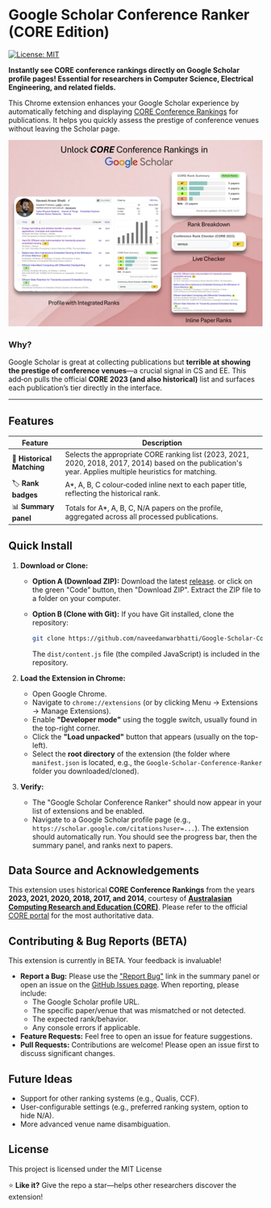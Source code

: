 # Google Scholar Conference Ranker (CORE Edition)

[![License: MIT](https://img.shields.io/badge/License-MIT-yellow.svg)](https://opensource.org/licenses/MIT)

**Instantly see CORE conference rankings directly on Google Scholar profile pages! Essential for researchers in Computer Science, Electrical Engineering, and related fields.**

This Chrome extension enhances your Google Scholar experience by automatically fetching and displaying [CORE Conference Rankings](http://portal.core.edu.au/conf-ranks/) for publications. It helps you quickly assess the prestige of conference venues without leaving the Scholar page.

![Screenshot of Extension in Action](Images/Screenshot.png)


### Why?

Google Scholar is great at collecting publications but **terrible at showing the prestige of conference venues**—a crucial signal in CS and EE. This add‑on pulls the official **CORE 2023 (and also historical)** list and surfaces each publication’s tier directly in the interface.

---

## Features

| Feature                   | Description                                                                                                                               |
| ------------------------- | ----------------------------------------------------------------------------------------------------------------------------------------- |
| 🎯 **Historical Matching** | Selects the appropriate CORE ranking list (2023, 2021, 2020, 2018, 2017, 2014) based on the publication's year. Applies multiple heuristics for matching. |
| 🏷 **Rank badges**        | A\*, A, B, C colour‑coded inline next to each paper title, reflecting the historical rank.                                                |
| 📊 **Summary panel**      | Totals for A\*, A, B, C, N/A papers on the profile, aggregated across all processed publications.                                         |


## Quick Install

1.  **Download or Clone:**
    *   **Option A (Download ZIP):** Download the latest [release](https://github.com/naveedanwarbhatti/Google-Scholar-Conference-Ranker/releases/download/v1.0.0/Google-Scholar-Conference-Ranker-v1.0.0.zip). or click on the green "Code" button, then "Download ZIP". Extract the ZIP file to a folder on your computer.
	
    *   **Option B (Clone with Git):** If you have Git installed, clone the repository:
        ```bash
        git clone https://github.com/naveedanwarbhatti/Google-Scholar-Conference-Ranker.git
        ```
        The `dist/content.js` file (the compiled JavaScript) is included in the repository.

2.  **Load the Extension in Chrome:**
    *   Open Google Chrome.
    *   Navigate to `chrome://extensions` (or by clicking Menu -> Extensions -> Manage Extensions).
    *   Enable **"Developer mode"** using the toggle switch, usually found in the top-right corner.
    *   Click the **"Load unpacked"** button that appears (usually on the top-left).
    *   Select the **root directory** of the extension (the folder where `manifest.json` is located, e.g., the `Google-Scholar-Conference-Ranker` folder you downloaded/cloned).

3.  **Verify:**
    *   The "Google Scholar Conference Ranker" should now appear in your list of extensions and be enabled.
    *   Navigate to a Google Scholar profile page (e.g., `https://scholar.google.com/citations?user=...`). The extension should automatically run. You should see the progress bar, then the summary panel, and ranks next to papers.




## Data Source and Acknowledgements

This extension uses historical **CORE Conference Rankings** from the years **2023, 2021, 2020, 2018, 2017, and 2014**, courtesy of [**Australasian Computing Research and Education (CORE)**](https://www.linkedin.com/company/australasian-computing-research-and-education-core/). Please refer to the official [CORE portal](http://portal.core.edu.au/conf-ranks/) for the most authoritative data.

## Contributing & Bug Reports (BETA)

This extension is currently in BETA. Your feedback is invaluable!

*   **Report a Bug:** Please use the ["Report Bug"](https://forms.office.com/r/PbSzWaQmpJ) link in the summary panel or open an issue on the [GitHub Issues page](https://github.com/naveedanwarbhatti/Google-Scholar-Conference-Ranker//issues). When reporting, please include:
    *   The Google Scholar profile URL.
    *   The specific paper/venue that was mismatched or not detected.
    *   The expected rank/behavior.
    *   Any console errors if applicable.
*   **Feature Requests:** Feel free to open an issue for feature suggestions.
*   **Pull Requests:** Contributions are welcome! Please open an issue first to discuss significant changes.

## Future Ideas
*   Support for other ranking systems (e.g., Qualis, CCF).
*   User-configurable settings (e.g., preferred ranking system, option to hide N/A).
*   More advanced venue name disambiguation.

## License

This project is licensed under the MIT License


⭐ **Like it?** Give the repo a star—helps other researchers discover the extension!